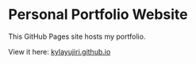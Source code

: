 # Personal Portfolio Website

This GitHub Pages site hosts my portfolio.

View it here: [kylayujiri.github.io](http://kylayujiri.github.io)
